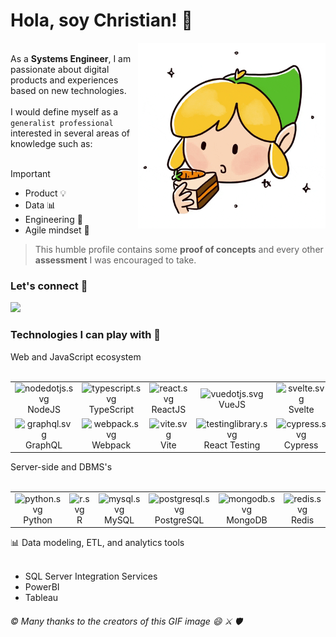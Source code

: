 <h1>Hola, soy Christian! 👋</h1>
<img  align="right" src="https://github.com/christianjtr/christianjtr/blob/main/link.gif" width="300" alt="the-legend-of-zelda-carrotcake-link-zelda">
<br clear="left"/>
As a <strong>Systems Engineer</strong>, I am passionate about digital products and experiences based on new technologies. 
<br/>
<br/>
I would define myself as a <code>generalist professional</code> interested in several areas of knowledge such as:
<br/>
<br/>

> [!IMPORTANT]  
> <ul>
>  <li>Product 💡</li>
>  <li>Data 📊</li>
>  <li>Engineering 👾</li>
>  <li>Agile mindset 💅</li>
> </ul>

> This humble profile contains some <strong>proof of concepts</strong> and every other <strong>assessment</strong> I was encouraged to take.

<h3>Let's connect 👯</h3>
<a href="https://www.linkedin.com/in/christianjtr/" target="_blank" title="@christianjtr">
  <img src="https://www.vectorlogo.zone/logos/linkedin/linkedin-ar21.svg" width="100"/>
</a>
<h3>Technologies I can play with 🔮</h3>
<span>Web and JavaScript ecosystem</span>
<br/>
<br/>
<table>
  <tr>
    <td align="center">
      <img width="25" src="https://simpleicons.org/icons/nodedotjs.svg" alt="nodedotjs.svg" />
      <br>NodeJS
    </td>
    <td align="center">
      <img width="25" src="https://simpleicons.org/icons/typescript.svg" alt="typescript.svg">
      <br>TypeScript
    </td>
    <td align="center">
      <img width="25" src="https://simpleicons.org/icons/react.svg" alt="react.svg">
      <br>ReactJS
    </td>
    <td align="center">
      <img width="25" src="https://simpleicons.org/icons/vuedotjs.svg" alt="vuedotjs.svg">
      <br>VueJS
    </td>
    <td align="center">
      <img width="25" src="https://simpleicons.org/icons/svelte.svg" alt="svelte.svg">
      <br>Svelte
    </td>
    <td align="center">
      <img width="25" src="https://simpleicons.org/icons/astro.svg" alt="astro.svg">
      <br>Astro
    </td>
    <td align="center">
      <img width="25" src="https://simpleicons.org/icons/reactquery.svg" alt="reactquery.svg">
      <br>ReactQuery
    </td>
  </tr>
  <tr>
  <td align="center">
      <img width="25" src="https://simpleicons.org/icons/graphql.svg" alt="graphql.svg">
      <br>GraphQL
    </td>
    <td align="center">
      <img width="25" src="https://simpleicons.org/icons/webpack.svg" alt="webpack.svg">
      <br>Webpack
    </td>
    <td align="center">
      <img width="25" src="https://simpleicons.org/icons/vite.svg" alt="vite.svg">
      <br>Vite
    </td>
    <td align="center">
      <img width="25" src="https://simpleicons.org/icons/testinglibrary.svg" alt="testinglibrary.svg">
      <br>React Testing
    </td>
    <td align="center">
      <img width="25" src="https://simpleicons.org/icons/cypress.svg" alt="cypress.svg">
      <br>Cypress
    </td>
  </tr>
</table>
Server-side and DBMS's
<br/>
<br/>
<table>
  <tr>
    <td align="center">
      <img width="25" src="https://simpleicons.org/icons/python.svg" alt="python.svg">
      <br>Python
    </td>
    <td align="center">
      <img width="25" src="https://simpleicons.org/icons/r.svg" alt="r.svg" />
      <br>R
    </td>
    <td align="center">
      <img width="25" src="https://simpleicons.org/icons/mysql.svg" alt="mysql.svg">
      <br>MySQL
    </td>
    <td align="center">
      <img width="25" src="https://simpleicons.org/icons/postgresql.svg" alt="postgresql.svg" />
      <br>PostgreSQL
    </td>
    <td align="center">
      <img width="25" src="https://simpleicons.org/icons/mongodb.svg" alt="mongodb.svg">
      <br>MongoDB
    </td>
    <td align="center">
      <img width="25" src="https://simpleicons.org/icons/redis.svg" alt="redis.svg">
      <br>Redis
    </td>
  </tr>
</table>
📊 Data modeling, ETL, and analytics tools
<br/>
<br/>
<ul>
<li>SQL Server Integration Services</li>
<li>PowerBI</li>
<li>Tableau</li>
</ul>
<h6>© Many thanks to the creators of this GIF image 😄 ⚔️ 🛡️</h6>




